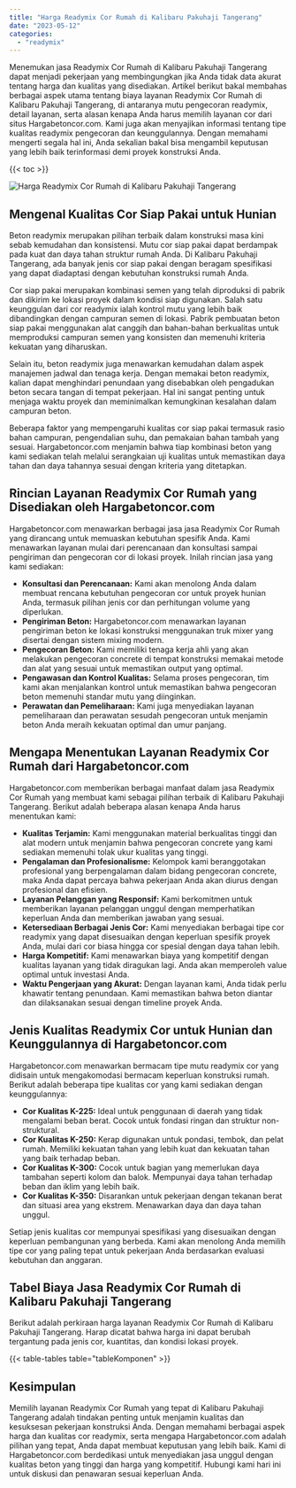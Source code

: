 ```yaml
---
title: "Harga Readymix Cor Rumah di Kalibaru Pakuhaji Tangerang"
date: "2023-05-12"
categories: 
  - "readymix"
---
```



Menemukan jasa Readymix Cor Rumah di Kalibaru Pakuhaji Tangerang dapat menjadi pekerjaan yang membingungkan jika Anda tidak data akurat tentang harga dan kualitas yang disediakan. Artikel berikut bakal membahas berbagai aspek utama tentang biaya layanan Readymix Cor Rumah di Kalibaru Pakuhaji Tangerang, di antaranya mutu pengecoran readymix, detail layanan, serta alasan kenapa Anda harus memilih layanan cor dari situs Hargabetoncor.com. Kami juga akan menyajikan informasi tentang tipe kualitas readymix pengecoran dan keunggulannya. Dengan memahami mengerti segala hal ini, Anda sekalian bakal bisa mengambil keputusan yang lebih baik terinformasi demi proyek konstruksi Anda.

{{< toc >}}

![Harga Readymix Cor Rumah di Kalibaru Pakuhaji Tangerang](https://hargareadymixid.github.io/hbc/readymix-hbc%20(25).png)

## Mengenal Kualitas Cor Siap Pakai untuk Hunian

Beton readymix merupakan pilihan terbaik dalam konstruksi masa kini sebab kemudahan dan konsistensi. Mutu cor siap pakai dapat berdampak pada kuat dan daya tahan struktur rumah Anda. Di Kalibaru Pakuhaji Tangerang, ada banyak jenis cor siap pakai dengan beragam spesifikasi yang dapat diadaptasi dengan kebutuhan konstruksi rumah Anda.

Cor siap pakai merupakan kombinasi semen yang telah diproduksi di pabrik dan dikirim ke lokasi proyek dalam kondisi siap digunakan. Salah satu keunggulan dari cor readymix ialah kontrol mutu yang lebih baik dibandingkan dengan campuran semen di lokasi. Pabrik pembuatan beton siap pakai menggunakan alat canggih dan bahan-bahan berkualitas untuk memproduksi campuran semen yang konsisten dan memenuhi kriteria kekuatan yang diharuskan.

Selain itu, beton readymix juga menawarkan kemudahan dalam aspek manajemen jadwal dan tenaga kerja. Dengan memakai beton readymix, kalian dapat menghindari penundaan yang disebabkan oleh pengadukan beton secara tangan di tempat pekerjaan. Hal ini sangat penting untuk menjaga waktu proyek dan meminimalkan kemungkinan kesalahan dalam campuran beton.

Beberapa faktor yang mempengaruhi kualitas cor siap pakai termasuk rasio bahan campuran, pengendalian suhu, dan pemakaian bahan tambah yang sesuai. Hargabetoncor.com menjamin bahwa tiap kombinasi beton yang kami sediakan telah melalui serangkaian uji kualitas untuk memastikan daya tahan dan daya tahannya sesuai dengan kriteria yang ditetapkan.

## Rincian Layanan Readymix Cor Rumah yang Disediakan oleh Hargabetoncor.com

Hargabetoncor.com menawarkan berbagai jasa jasa Readymix Cor Rumah yang dirancang untuk memuaskan kebutuhan spesifik Anda. Kami menawarkan layanan mulai dari perencanaan dan konsultasi sampai pengiriman dan pengecoran cor di lokasi proyek. Inilah rincian jasa yang kami sediakan:

- **Konsultasi dan Perencanaan:** Kami akan menolong Anda dalam membuat rencana kebutuhan pengecoran cor untuk proyek hunian Anda, termasuk pilihan jenis cor dan perhitungan volume yang diperlukan.
- **Pengiriman Beton:** Hargabetoncor.com menawarkan layanan pengiriman beton ke lokasi konstruksi menggunakan truk mixer yang disertai dengan sistem mixing modern.
- **Pengecoran Beton:** Kami memiliki tenaga kerja ahli yang akan melakukan pengecoran concrete di tempat konstruksi memakai metode dan alat yang sesuai untuk memastikan output yang optimal.
- **Pengawasan dan Kontrol Kualitas:** Selama proses pengecoran, tim kami akan menjalankan kontrol untuk memastikan bahwa pengecoran beton memenuhi standar mutu yang diinginkan.
- **Perawatan dan Pemeliharaan:** Kami juga menyediakan layanan pemeliharaan dan perawatan sesudah pengecoran untuk menjamin beton Anda meraih kekuatan optimal dan umur panjang.

## Mengapa Menentukan Layanan Readymix Cor Rumah dari Hargabetoncor.com

Hargabetoncor.com memberikan berbagai manfaat dalam jasa Readymix Cor Rumah yang membuat kami sebagai pilihan terbaik di Kalibaru Pakuhaji Tangerang. Berikut adalah beberapa alasan kenapa Anda harus menentukan kami:

- **Kualitas Terjamin:** Kami menggunakan material berkualitas tinggi dan alat modern untuk menjamin bahwa pengecoran concrete yang kami sediakan memenuhi tolak ukur kualitas yang tinggi.
- **Pengalaman dan Profesionalisme:** Kelompok kami beranggotakan profesional yang berpengalaman dalam bidang pengecoran concrete, maka Anda dapat percaya bahwa pekerjaan Anda akan diurus dengan profesional dan efisien.
- **Layanan Pelanggan yang Responsif:** Kami berkomitmen untuk memberikan layanan pelanggan unggul dengan memperhatikan keperluan Anda dan memberikan jawaban yang sesuai.
- **Ketersediaan Berbagai Jenis Cor:** Kami menyediakan berbagai tipe cor readymix yang dapat disesuaikan dengan keperluan spesifik proyek Anda, mulai dari cor biasa hingga cor spesial dengan daya tahan lebih.
- **Harga Kompetitif:** Kami menawarkan biaya yang kompetitif dengan kualitas layanan yang tidak diragukan lagi. Anda akan memperoleh value optimal untuk investasi Anda.
- **Waktu Pengerjaan yang Akurat:** Dengan layanan kami, Anda tidak perlu khawatir tentang penundaan. Kami memastikan bahwa beton diantar dan dilaksanakan sesuai dengan timeline proyek Anda.

## Jenis Kualitas Readymix Cor untuk Hunian dan Keunggulannya di Hargabetoncor.com

Hargabetoncor.com menawarkan bermacam tipe mutu readymix cor yang didisain untuk mengakomodasi bermacam keperluan konstruksi rumah. Berikut adalah beberapa tipe kualitas cor yang kami sediakan dengan keunggulannya:

- **Cor Kualitas K-225:** Ideal untuk penggunaan di daerah yang tidak mengalami beban berat. Cocok untuk fondasi ringan dan struktur non-struktural.
- **Cor Kualitas K-250:** Kerap digunakan untuk pondasi, tembok, dan pelat rumah. Memiliki kekuatan tahan yang lebih kuat dan kekuatan tahan yang baik terhadap beban.
- **Cor Kualitas K-300:** Cocok untuk bagian yang memerlukan daya tambahan seperti kolom dan balok. Mempunyai daya tahan terhadap beban dan iklim yang lebih baik.
- **Cor Kualitas K-350:** Disarankan untuk pekerjaan dengan tekanan berat dan situasi area yang ekstrem. Menawarkan daya dan daya tahan unggul.

Setiap jenis kualitas cor mempunyai spesifikasi yang disesuaikan dengan keperluan pembangunan yang berbeda. Kami akan menolong Anda memilih tipe cor yang paling tepat untuk pekerjaan Anda berdasarkan evaluasi kebutuhan dan anggaran.

## Tabel Biaya Jasa Readymix Cor Rumah di Kalibaru Pakuhaji Tangerang

Berikut adalah perkiraan harga layanan Readymix Cor Rumah di Kalibaru Pakuhaji Tangerang. Harap dicatat bahwa harga ini dapat berubah tergantung pada jenis cor, kuantitas, dan kondisi lokasi proyek.

{{< table-tables table="tableKomponen" >}}

## Kesimpulan

Memilih layanan Readymix Cor Rumah yang tepat di Kalibaru Pakuhaji Tangerang adalah tindakan penting untuk menjamin kualitas dan kesuksesan pekerjaan konstruksi Anda. Dengan memahami berbagai aspek harga dan kualitas cor readymix, serta mengapa Hargabetoncor.com adalah pilihan yang tepat, Anda dapat membuat keputusan yang lebih baik. Kami di Hargabetoncor.com berdedikasi untuk menyediakan jasa unggul dengan kualitas beton yang tinggi dan harga yang kompetitif. Hubungi kami hari ini untuk diskusi dan penawaran sesuai keperluan Anda.
